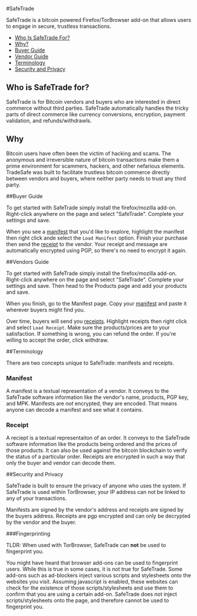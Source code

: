 #SafeTrade

SafeTrade is a bitcoin powered Firefox/TorBrowser add-on that allows users to engage in secure, trustless transactions.

* [Who Is SafeTrade For?](#who-is-safetrade-for)
* [Why?](#why)
* [Buyer Guide](#buyer-guide)
* [Vendor Guide](#vendor-guide)
* [Terminology](#terminoloty)
* [Security and Privacy](#security-and-privacy)

## Who is SafeTrade for?

SafeTrade is for Bitcoin vendors and buyers who are interested in direct commerce without third parties. SafeTrade automatically handles the tricky parts of direct commerce like currency conversions, encryption, payment validation, and refunds/withdrawls. 

## Why

Bitcoin users have often been the victim of hacking and scams. The anonymous and irreversible nature of bitcoin transactions make them a prime environment for scammers, hackers, and other nefarious elements. TradeSafe was built to facilitate trustless bitcoin commerce directly between vendors and buyers, where neither party needs to trust any third party.

##Buyer Guide

To get started with SafeTrade simply install the firefox/mozilla add-on. Right-click anywhere on the page and select "SafeTrade". Complete your settings and save.

When you see a [manifest](#manifest) that you'd like to explore, highlight the manifest then right click ande select the `Load Manifest` option. Finish your purchase then send the [receipt](#receipt) to the vendor. Your receipt and message are automatically encrypted using PGP, so there's no need to encrypt it again.

##Vendors Guide 

To get started with SafeTrade simply install the firefox/mozilla add-on. Right-click anywhere on the page and select "SafeTrade". Complete your settings and save. Then head to the Products page and add your products and save.

When you finish, go to the Manifest page. Copy your [manifest](#manifest) and paste it wherever buyers might find you.

Over time, buyers will send you [receipts](#receipt). Highlight receipts then right click and select `Load Receipt`. Make sure the products/prices are to your satisfaction. If something is wrong, you can refund the order. If you're willing to accept the order, click withdraw. 

##Terminology

There are two concepts unique to SafeTrade: manifests and receipts.

### Manifest

A manifest is a textual representation of a vendor. It conveys to the SafeTrade software information like the vendor's name, products, PGP key, and MPK. Manifests are *not* encrypted, they are encoded. That means anyone can decode a manifest and see what it contains.

### Receipt

A reciept is a textual representaiton of an order. It conveys to the SafeTrade software information like the products being ordered and the prices of those products. It can also be used against the bitcoin blockchain to verify the status of a particular order. Receipts are encrypted in such a way that only the buyer and vendor can decode them.


##Security and Privacy

SafeTrade is built to ensure the privacy of anyone who uses the system. If SafeTrade is used within TorBrowser, your IP address can not be linked to any of your transactions.

Manifests are signed by the vendor's address and receipts are signed by the buyers address. Receipts are pgp encrypted and can only be decrypted by the vendor and the buyer.

###Fingerprinting

TLDR: When used with TorBrowser, SafeTrade can **not** be used to fingerprint you.

You might have heard that browser add-ons can be used to fingerprint users. While this is true in some cases, it is not true for SafeTrade. Some add-ons such as ad-blockers inject various scripts and stylesheets onto the websites you visit. Assuming javascript is enabled, these websites can check for the existence of those scripts/stylesheets and use them to confirm that you are using a certain add-on. SafeTrade does not inject scripts/stylesheets onto the page, and therefore cannot be used to fingerprint you.


